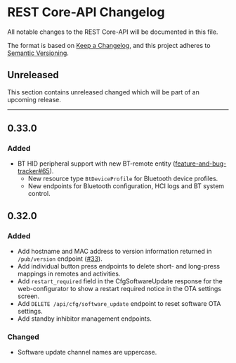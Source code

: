 # REST Core-API Changelog
All notable changes to the REST Core-API will be documented in this file.

The format is based on [Keep a Changelog](https://keepachangelog.com/en/1.0.0/),
and this project adheres to [Semantic Versioning](https://semver.org/spec/v2.0.0.html).

## Unreleased

This section contains unreleased changed which will be part of an upcoming release. 

---

## 0.33.0
### Added
- BT HID peripheral support with new BT-remote entity ([feature-and-bug-tracker#65](https://github.com/unfoldedcircle/feature-and-bug-tracker/issues/65)).
  - New resource type `BtDeviceProfile` for Bluetooth device profiles.
  - New endpoints for Bluetooth configuration, HCI logs and BT system control.

## 0.32.0
### Added
- Add hostname and MAC address to version information returned in `/pub/version` endpoint ([#33](https://github.com/unfoldedcircle/core-api/issues/33)).
- Add individual button press endpoints to delete short- and long-press mappings in remotes and activities.
- Add `restart_required` field in the CfgSoftwareUpdate response for the web-configurator to show a restart required notice in the OTA settings screen.
- Add `DELETE /api/cfg/software_update` endpoint to reset software OTA settings.
- Add standby inhibitor management endpoints.
### Changed
- Software update channel names are uppercase.

